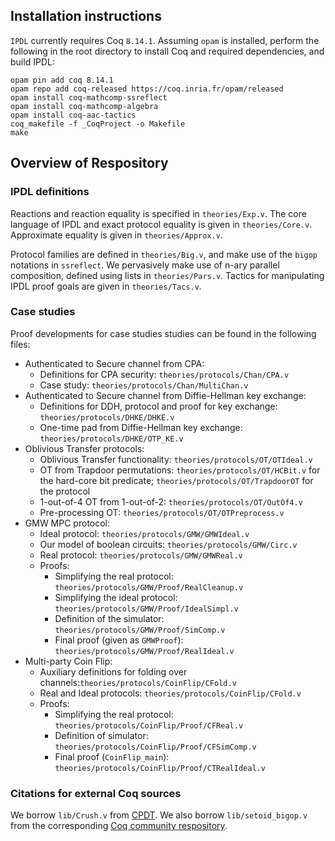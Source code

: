 ## Installation instructions

`IPDL` currently requires Coq `8.14.1`. Assuming `opam` is installed, perform
the following in the root directory to install Coq and required dependencies, and build IPDL:
```
opam pin add coq 8.14.1
opam repo add coq-released https://coq.inria.fr/opam/released
opam install coq-mathcomp-ssreflect
opam install coq-mathcomp-algebra
opam install coq-aac-tactics
coq_makefile -f _CoqProject -o Makefile
make
```

## Overview of Respository

### IPDL definitions
Reactions and reaction equality is specified in `theories/Exp.v`. 
The core language of IPDL and exact protocol equality is given in
`theories/Core.v`. Approximate equality is given in `theories/Approx.v`.

Protocol families are defined in `theories/Big.v`, and make use of the `bigop`
notations in `ssreflect`. We pervasively make use of n-ary parallel composition,
defined using lists in `theories/Pars.v`.
Tactics for manipulating IPDL proof goals are given in `theories/Tacs.v`.

### Case studies

Proof developments for case studies studies can be found in the following files:
- Authenticated to Secure channel from CPA: 
    - Definitions for CPA security: `theories/protocols/Chan/CPA.v`
    - Case study: `theories/protocols/Chan/MultiChan.v`
- Authenticated to Secure channel from Diffie-Hellman key exchange:
    - Definitions for DDH, protocol and proof for key exchange: `theories/protocols/DHKE/DHKE.v`
    - One-time pad from Diffie-Hellman key exchange: `theories/protocols/DHKE/OTP_KE.v`
- Oblivious Transfer protocols:
    - Oblivious Transfer functionality: `theories/protocols/OT/OTIdeal.v` 
    - OT from Trapdoor permutations: `theories/protocols/OT/HCBit.v` for the
        hard-core bit predicate; `theories/protocols/OT/TrapdoorOT` for the
        protocol
    - 1-out-of-4 OT from 1-out-of-2: `theories/protocols/OT/OutOf4.v`
    - Pre-processing OT: `theories/protocols/OT/OTPreprocess.v`
- GMW MPC protocol:
    - Ideal protocol: `theories/protocols/GMW/GMWIdeal.v` 
    - Our model of boolean circuits: `theories/protocols/GMW/Circ.v` 
    - Real protocol: `theories/protocols/GMW/GMWReal.v`
    - Proofs:
      - Simplifying the real protocol: `theories/protocols/GMW/Proof/RealCleanup.v`
      - Simplifying the ideal protocol: `theories/protocols/GMW/Proof/IdealSimpl.v`
      - Definition of the simulator: `theories/protocols/GMW/Proof/SimComp.v`
      - Final proof (given as `GMWProof`): `theories/protocols/GMW/Proof/RealIdeal.v`
- Multi-party Coin Flip:
    - Auxiliary definitions for folding over channels:`theories/protocols/CoinFlip/CFold.v`
    - Real and Ideal protocols: `theories/protocols/CoinFlip/CFold.v`
    - Proofs:
        - Simplifying the real protocol: `theories/protocols/CoinFlip/Proof/CFReal.v`
        - Definition of simulator: `theories/protocols/CoinFlip/Proof/CFSimComp.v`
        - Final proof (`CoinFlip_main`): `theories/protocols/CoinFlip/Proof/CTRealIdeal.v`

### Citations for external Coq sources

We borrow `lib/Crush.v` from [CPDT](http://adam.chlipala.net/cpdt/).
We also borrow `lib/setoid_bigop.v` from the corresponding [Coq community
respository](https://github.com/coq-community/graph-theory/blob/master/theories/setoid_bigop.v).
